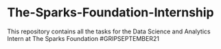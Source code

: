 # The-Sparks-Foundation-Internship
This repository contains all the tasks for the Data Science and Analytics Intern at The Sparks Foundation #GRIPSEPTEMBER21
